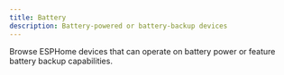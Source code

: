 ```yaml
---
title: Battery
description: Battery-powered or battery-backup devices
---
```


Browse ESPHome devices that can operate on battery power or feature battery backup capabilities.

